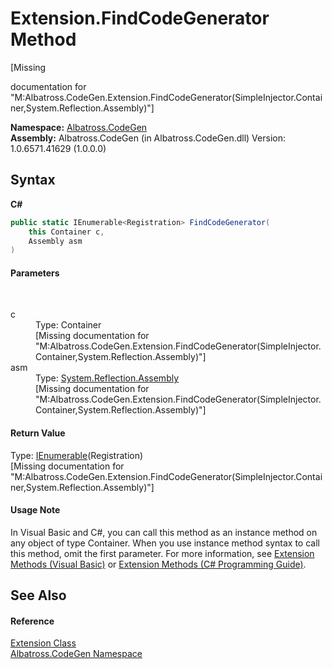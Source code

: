 # Extension.FindCodeGenerator Method 
 

\[Missing <summary> documentation for "M:Albatross.CodeGen.Extension.FindCodeGenerator(SimpleInjector.Container,System.Reflection.Assembly)"\]

**Namespace:**&nbsp;<a href="DCDDD28E">Albatross.CodeGen</a><br />**Assembly:**&nbsp;Albatross.CodeGen (in Albatross.CodeGen.dll) Version: 1.0.6571.41629 (1.0.0.0)

## Syntax

**C#**<br />
``` C#
public static IEnumerable<Registration> FindCodeGenerator(
	this Container c,
	Assembly asm
)
```


#### Parameters
&nbsp;<dl><dt>c</dt><dd>Type: Container<br />\[Missing <param name="c"/> documentation for "M:Albatross.CodeGen.Extension.FindCodeGenerator(SimpleInjector.Container,System.Reflection.Assembly)"\]</dd><dt>asm</dt><dd>Type: <a href="http://msdn2.microsoft.com/en-us/library/xbe1wdx9" target="_blank">System.Reflection.Assembly</a><br />\[Missing <param name="asm"/> documentation for "M:Albatross.CodeGen.Extension.FindCodeGenerator(SimpleInjector.Container,System.Reflection.Assembly)"\]</dd></dl>

#### Return Value
Type: <a href="http://msdn2.microsoft.com/en-us/library/9eekhta0" target="_blank">IEnumerable</a>(Registration)<br />\[Missing <returns> documentation for "M:Albatross.CodeGen.Extension.FindCodeGenerator(SimpleInjector.Container,System.Reflection.Assembly)"\]

#### Usage Note
In Visual Basic and C#, you can call this method as an instance method on any object of type Container. When you use instance method syntax to call this method, omit the first parameter. For more information, see <a href="http://msdn.microsoft.com/en-us/library/bb384936.aspx">Extension Methods (Visual Basic)</a> or <a href="http://msdn.microsoft.com/en-us/library/bb383977.aspx">Extension Methods (C# Programming Guide)</a>.

## See Also


#### Reference
<a href="E0930E40">Extension Class</a><br /><a href="DCDDD28E">Albatross.CodeGen Namespace</a><br />